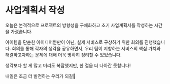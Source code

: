 # 사업계획서 작성

오늘은 본격적으로 프로젝트의 방향성을 구체화하고 초기 사업계획서를 작성하는 시간을 가졌습니다.

아이템을 단순한 아이디어뿐만이 아닌, 실제 서비스로 구상하기 위한 회의를 진행했습니다.
회의를 통해 각자의 생각을 공유하면서, 우리 팀이 지향하는 서비스의 핵심 가치와 해결하고자하는 문제에 대해 더욱 명확히 정리할 수 있었습니다.

생각보다 할 게 많고 머리도 복잡했지만, 한 걸음 더 나아간 듯합니다!

내일은 조금 더 발전하는 우리가 되길💪